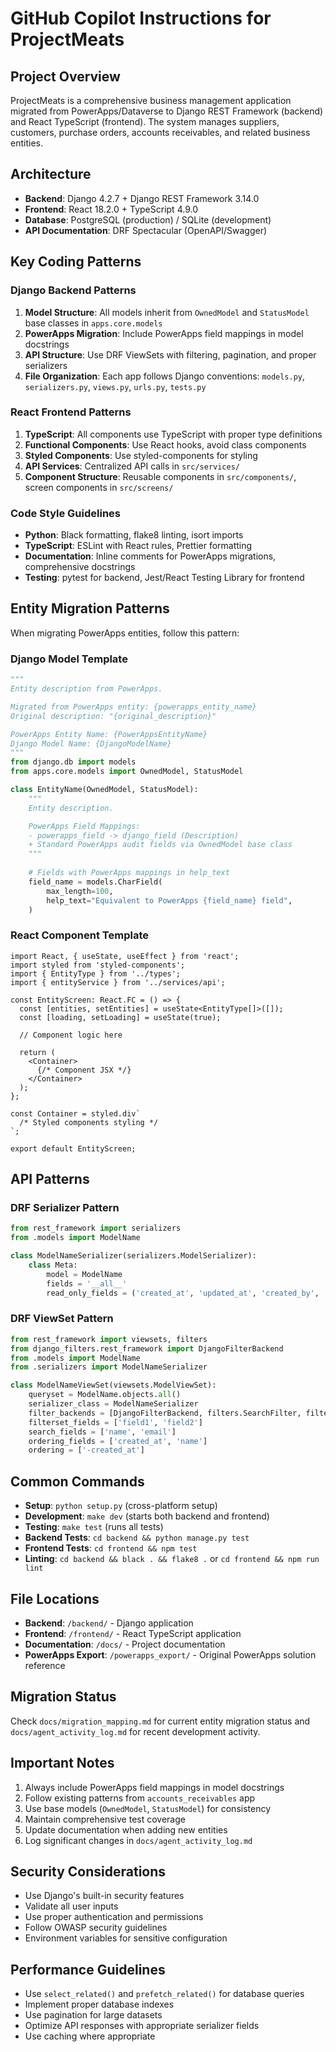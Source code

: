 # GitHub Copilot Instructions for ProjectMeats

## Project Overview
ProjectMeats is a comprehensive business management application migrated from PowerApps/Dataverse to Django REST Framework (backend) and React TypeScript (frontend). The system manages suppliers, customers, purchase orders, accounts receivables, and related business entities.

## Architecture
- **Backend**: Django 4.2.7 + Django REST Framework 3.14.0
- **Frontend**: React 18.2.0 + TypeScript 4.9.0
- **Database**: PostgreSQL (production) / SQLite (development)
- **API Documentation**: DRF Spectacular (OpenAPI/Swagger)

## Key Coding Patterns

### Django Backend Patterns
1. **Model Structure**: All models inherit from `OwnedModel` and `StatusModel` base classes in `apps.core.models`
2. **PowerApps Migration**: Include PowerApps field mappings in model docstrings
3. **API Structure**: Use DRF ViewSets with filtering, pagination, and proper serializers
4. **File Organization**: Each app follows Django conventions: `models.py`, `serializers.py`, `views.py`, `urls.py`, `tests.py`

### React Frontend Patterns
1. **TypeScript**: All components use TypeScript with proper type definitions
2. **Functional Components**: Use React hooks, avoid class components
3. **Styled Components**: Use styled-components for styling
4. **API Services**: Centralized API calls in `src/services/`
5. **Component Structure**: Reusable components in `src/components/`, screen components in `src/screens/`

### Code Style Guidelines
- **Python**: Black formatting, flake8 linting, isort imports
- **TypeScript**: ESLint with React rules, Prettier formatting
- **Documentation**: Inline comments for PowerApps migrations, comprehensive docstrings
- **Testing**: pytest for backend, Jest/React Testing Library for frontend

## Entity Migration Patterns

When migrating PowerApps entities, follow this pattern:

### Django Model Template
```python
"""
Entity description from PowerApps.

Migrated from PowerApps entity: {powerapps_entity_name}
Original description: "{original_description}"

PowerApps Entity Name: {PowerAppsEntityName}
Django Model Name: {DjangoModelName}
"""
from django.db import models
from apps.core.models import OwnedModel, StatusModel

class EntityName(OwnedModel, StatusModel):
    """
    Entity description.

    PowerApps Field Mappings:
    - powerapps_field -> django_field (Description)
    + Standard PowerApps audit fields via OwnedModel base class
    """
    
    # Fields with PowerApps mappings in help_text
    field_name = models.CharField(
        max_length=100,
        help_text="Equivalent to PowerApps {field_name} field",
    )
```

### React Component Template
```tsx
import React, { useState, useEffect } from 'react';
import styled from 'styled-components';
import { EntityType } from '../types';
import { entityService } from '../services/api';

const EntityScreen: React.FC = () => {
  const [entities, setEntities] = useState<EntityType[]>([]);
  const [loading, setLoading] = useState(true);

  // Component logic here
  
  return (
    <Container>
      {/* Component JSX */}
    </Container>
  );
};

const Container = styled.div`
  /* Styled components styling */
`;

export default EntityScreen;
```

## API Patterns

### DRF Serializer Pattern
```python
from rest_framework import serializers
from .models import ModelName

class ModelNameSerializer(serializers.ModelSerializer):
    class Meta:
        model = ModelName
        fields = '__all__'
        read_only_fields = ('created_at', 'updated_at', 'created_by', 'updated_by')
```

### DRF ViewSet Pattern
```python
from rest_framework import viewsets, filters
from django_filters.rest_framework import DjangoFilterBackend
from .models import ModelName
from .serializers import ModelNameSerializer

class ModelNameViewSet(viewsets.ModelViewSet):
    queryset = ModelName.objects.all()
    serializer_class = ModelNameSerializer
    filter_backends = [DjangoFilterBackend, filters.SearchFilter, filters.OrderingFilter]
    filterset_fields = ['field1', 'field2']
    search_fields = ['name', 'email']
    ordering_fields = ['created_at', 'name']
    ordering = ['-created_at']
```

## Common Commands
- **Setup**: `python setup.py` (cross-platform setup)
- **Development**: `make dev` (starts both backend and frontend)
- **Testing**: `make test` (runs all tests)
- **Backend Tests**: `cd backend && python manage.py test`
- **Frontend Tests**: `cd frontend && npm test`
- **Linting**: `cd backend && black . && flake8 .` or `cd frontend && npm run lint`

## File Locations
- **Backend**: `/backend/` - Django application
- **Frontend**: `/frontend/` - React TypeScript application
- **Documentation**: `/docs/` - Project documentation
- **PowerApps Export**: `/powerapps_export/` - Original PowerApps solution reference

## Migration Status
Check `docs/migration_mapping.md` for current entity migration status and `docs/agent_activity_log.md` for recent development activity.

## Important Notes
1. Always include PowerApps field mappings in model docstrings
2. Follow existing patterns from `accounts_receivables` app
3. Use base models (`OwnedModel`, `StatusModel`) for consistency
4. Maintain comprehensive test coverage
5. Update documentation when adding new entities
6. Log significant changes in `docs/agent_activity_log.md`

## Security Considerations
- Use Django's built-in security features
- Validate all user inputs
- Use proper authentication and permissions
- Follow OWASP security guidelines
- Environment variables for sensitive configuration

## Performance Guidelines
- Use `select_related()` and `prefetch_related()` for database queries
- Implement proper database indexes
- Use pagination for large datasets
- Optimize API responses with appropriate serializer fields
- Use caching where appropriate